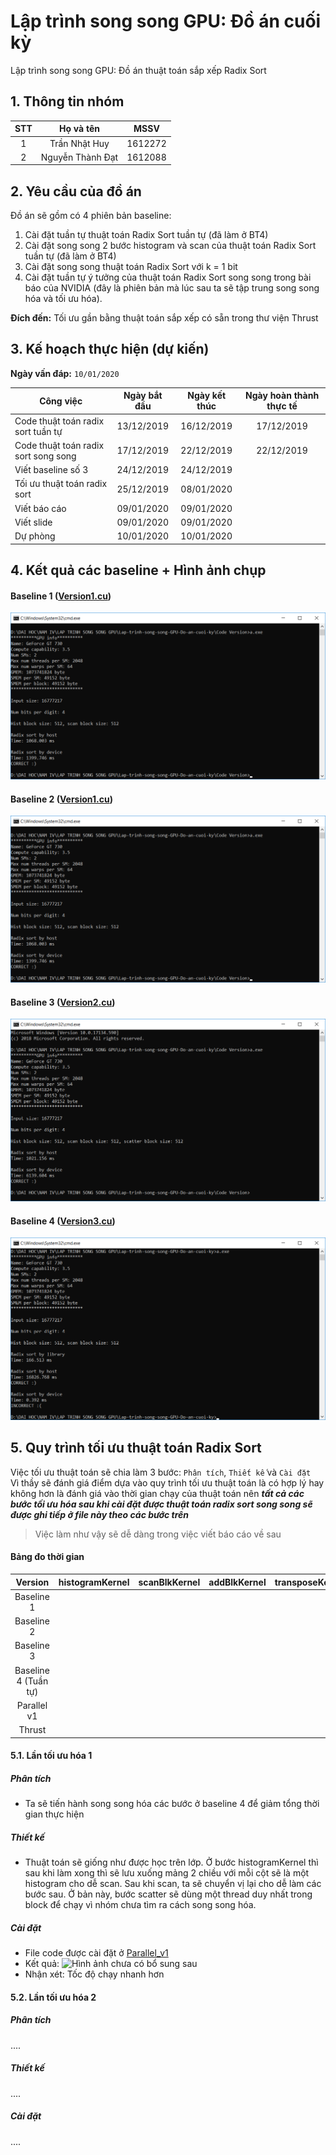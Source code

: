# Lập trình song song GPU: Đồ án cuối kỳ
Lập trình song song GPU: Đồ án thuật toán sắp xếp Radix Sort
## 1. Thông tin nhóm
|**STT**|**Họ và tên**|**MSSV**|
|:---:|:---:|:---:|
|1|Trần Nhật Huy|1612272|
|2|Nguyễn Thành Đạt|1612088|


## 2. Yêu cầu của đồ án
Đồ án sẽ gồm có 4 phiên bản baseline:
1. Cài đặt tuần tự thuật toán Radix Sort tuần tự (đã làm ở BT4)
2. Cài đặt song song 2 bước histogram và scan của thuật toán Radix Sort tuần tự (đã làm ở BT4)
3. Cài đặt song song thuật toán Radix Sort với k = 1 bit
4. Cài đặt tuần tự ý tưởng của thuật toán Radix Sort song song trong bài báo của NVIDIA (đây là phiên bản mà lúc sau ta sẽ tập trung song song hóa và tối ưu hóa).

**Đích đến:** Tối ưu gần bằng thuật toán sắp xếp có sẵn trong thư viện Thrust
## 3. Kế hoạch thực hiện (dự kiến)
**Ngày vấn đáp:** `10/01/2020`

|**Công việc**|**Ngày bắt đầu**|**Ngày kết thúc**|**Ngày hoàn thành thực tế**|
|---|:---:|:---:|:---:|
|Code thuật toán radix sort tuần tự|13/12/2019|16/12/2019|17/12/2019|
|Code thuật toán radix sort song song|17/12/2019|22/12/2019|22/12/2019|
|Viết baseline số 3|24/12/2019|24/12/2019||
|Tối ưu thuật toán radix sort|25/12/2019|08/01/2020||
|Viết báo cáo|09/01/2020|09/01/2020||
|Viết slide|09/01/2020|09/01/2020||
|Dự phòng|10/01/2020|10/01/2020||

## 4. Kết quả các baseline + Hình ảnh chụp
#### Baseline 1 ([Version1.cu](Code%20Version/Version1.cu))
![Hình 1](Report/Baseline1_2.png)
#### Baseline 2 ([Version1.cu](Code%20Version/Version1.cu))
![Hình 1](Report/Baseline1_2.png)
#### Baseline 3 ([Version2.cu](Code%20Version/Version2.cu))
![Hình 2](Report/Baseline3.png)
#### Baseline 4 ([Version3.cu](Code%20Version/Version3.cu))
![Hình 3](Report/Baseline4.png)

## 5. Quy trình tối ưu thuật toán Radix Sort
Việc tối ưu thuật toán sẽ chia làm 3 bước: `Phân tích`, `Thiết kế` và `Cài đặt`  
Vì thầy sẽ đánh giá điểm dựa vào quy trình tối ưu thuật toán là có hợp lý hay không hơn là đánh giá vào thời gian chạy của thuật toán nên ***tất cả các bước tối ưu hóa sau khi cài đặt được thuật toán radix sort song song sẽ được ghi tiếp ở file này theo các bước trên***  
> Việc làm như vậy sẽ dễ dàng trong việc viết báo cáo về sau 
#### Bảng đo thời gian
|**Version**|**histogramKernel**|**scanBlkKernel**|**addBlkKernel**|**transposeKernel**|**scatterKernel**|**Total**| 
|:---:|:---:|:---:|:---:|:---:|:---:|:---:| 
|Baseline 1| | | | | |?ms| 
|Baseline 2| | | | | |?ms| 
|Baseline 3| | | | | |?ms| 
|Baseline 4 (Tuần tự)| | | | | |?ms| 
|Parallel v1| | | | | |?ms|
|Thrust| | | | | |?ms| 

#### 5.1. Lần tối ưu hóa 1
##### Phân tích
* Ta sẽ tiến hành song song hóa các bước ở baseline 4 để giảm tổng thời gian thực hiện
##### Thiết kế
* Thuật toán sẽ giống như được học trên lớp. Ở bước histogramKernel thì sau khi làm xong thì sẽ lưu xuống mảng 2 chiều với mỗi cột sẽ là một histogram cho dễ scan. Sau khi scan, ta sẽ chuyển vị lại cho dễ làm các bước sau. Ở bản này, bước scatter sẽ dùng một thread duy nhất trong block để chạy vì nhóm chưa tìm ra cách song song hóa.
##### Cài đặt 
* File code được cài đặt ở [Parallel_v1](Code%20Version/Parallel_v1.cu)  
* Kết quả: ![Hình ảnh chưa có bổ sung sau](Code)  
* Nhận xét: Tốc độ chạy nhanh hơn
#### 5.2. Lần tối ưu hóa 2
##### Phân tích
....
##### Thiết kế
....
##### Cài đặt 
....

